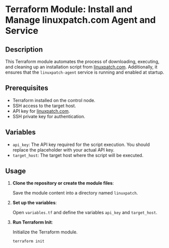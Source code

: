 # Terraform Module: Install and Manage linuxpatch.com Agent and Service

## Description

This Terraform module automates the process of downloading, executing, and cleaning up an installation script from [linuxpatch.com](https://linuxpatch.com). Additionally, it ensures that the `linuxpatch-agent` service is running and enabled at startup.

## Prerequisites

- Terraform installed on the control node.
- SSH access to the target host.
- API key for [linuxpatch.com](https://linuxpatch.com).
- SSH private key for authentication.

## Variables

- `api_key`: The API key required for the script execution. You should replace the placeholder with your actual API key.
- `target_host`: The target host where the script will be executed.

## Usage

1. **Clone the repository or create the module files**:

   Save the module content into a directory named `linuxpatch`.

2. **Set up the variables**:

   Open `variables.tf` and define the variables `api_key` and `target_host`.

3. **Run Terraform Init**:

   Initialize the Terraform module.

   ```bash
   terraform init
   ```
